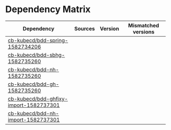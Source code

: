 # Dependency Matrix

Dependency | Sources | Version | Mismatched versions
---------- | ------- | ------- | -------------------
[cb-kubecd/bdd-spring-1582734206](https://github.com/cb-kubecd/bdd-spring-1582734206.git) |  | []() | 
[cb-kubecd/bdd-sbhg-1582735260](https://github.com/cb-kubecd/bdd-sbhg-1582735260.git) |  | []() | 
[cb-kubecd/bdd-nh-1582735260](https://github.com/cb-kubecd/bdd-nh-1582735260.git) |  | []() | 
[cb-kubecd/bdd-gh-1582735260](https://github.com/cb-kubecd/bdd-gh-1582735260.git) |  | []() | 
[cb-kubecd/bdd-ghfjxy-import-1582737301](https://github.com/cb-kubecd/bdd-ghfjxy-import-1582737301.git) |  | []() | 
[cb-kubecd/bdd-nh-import-1582737301](https://github.com/cb-kubecd/bdd-nh-import-1582737301.git) |  | []() | 

